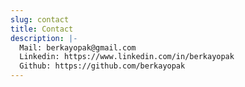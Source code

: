 ```yaml
---
slug: contact
title: Contact
description: |-
  Mail: berkayopak@gmail.com
  Linkedin: https://www.linkedin.com/in/berkayopak
  Github: https://github.com/berkayopak
---
```

